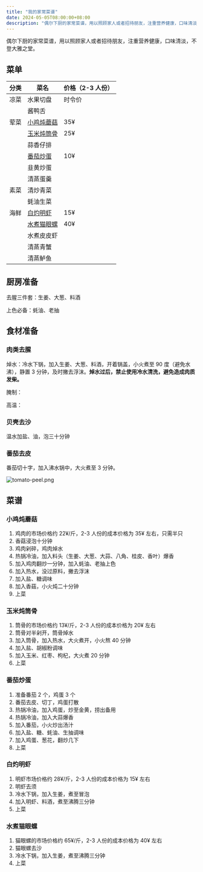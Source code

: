 ```yaml
---
title: "我的家常菜谱"
date: 2024-05-05T08:00:00+08:00
description: "偶尔下厨的家常菜谱，用以照顾家人或者招待朋友，注重营养健康，口味清淡，不登大雅之堂。"
---
```


偶尔下厨的家常菜谱，用以照顾家人或者招待朋友，注重营养健康，口味清淡，不登大雅之堂。<!--more-->

## 菜单

| 分类 | 菜名                      | 价格（2-3 人份） |
| ---- | ------------------------- | ---------------- |
| 凉菜 | 水果切盘                  | 时令价           |
|      | 酱鸭舌                    |                  |
| 荤菜 | [小鸡炖蘑菇](#小鸡炖蘑菇) | 35¥              |
|      | [玉米炖筒骨](#玉米炖筒骨) | 25¥              |
|      | 蒜香仔排                  |                  |
|      | [番茄炒蛋](#番茄炒蛋)     | 10¥              |
|      | 韭黄炒蛋                  |                  |
|      | 清蒸蛋羹                  |                  |
| 素菜 | 清炒青菜                  |                  |
|      | 蚝油生菜                  |                  |
| 海鲜 | [白灼明虾](#白灼明虾)     | 15¥              |
|      | [水煮猫眼螺](#水煮猫眼螺) | 40¥              |
|      | 水煮皮皮虾                |                  |
|      | 清蒸青蟹                  |                  |
|      | 清蒸鲈鱼                  |                  |

## 厨房准备

去腥三件套：生姜、大葱、料酒

上色必备：蚝油、老抽

## 食材准备

### 肉类去腥

焯水：冷水下锅，加入生姜、大葱、料酒，开着锅盖，小火煮至 90 度（避免水沸），静置 3 分钟，及时撇去浮沫。**焯水过后，禁止使用冷水清洗，避免造成肉质发柴。**

腌制：

高温：

### 贝壳去沙

温水加盐、油，泡三十分钟

### 番茄去皮

番茄切十字，加入沸水锅中，大火煮至 3 分钟。

![tomato-peel.png](/images/my-cookbook/tomato-peel.png)

## 菜谱

### 小鸡炖蘑菇

1. 鸡肉的市场价格约 22¥/斤，2-3 人份的成本价格为 35¥ 左右，只需半只
2. 香菇浸泡十分钟
3. 鸡肉剁碎，鸡肉焯水
4. 热锅冷油，加入料头（生姜、大葱、大蒜、八角、桂皮、香叶）爆香
5. 加入鸡肉翻炒一分钟，加入蚝油、老抽上色
6. 加入热水，没过原料，撇去浮沫
7. 加入盐、糖调味
8. 加入香菇，小火炖二十分钟
9. 上菜

### 玉米炖筒骨

1. 筒骨的市场价格约 13¥/斤，2-3 人份的成本价格为 20¥ 左右
2. 筒骨对半剁开，筒骨焯水
3. 加入筒骨，加入热水，大火煮开，小火熬 40 分钟
4. 加入盐、胡椒粉调味
5. 加入玉米、红枣、枸杞，大火煮 20 分钟
6. 上菜

### 番茄炒蛋

1. 准备番茄 2 个，鸡蛋 3 个
2. 番茄去皮、切丁，鸡蛋打散
3. 热锅冷油，加入鸡蛋，炒至金黄，捞出备用
4. 热锅冷油，加入大蒜爆香
5. 加入番茄，小火炒出汤汁
6. 加入盐、糖、蚝油、生抽调味
7. 加入鸡蛋、葱花，翻炒几下
8. 上菜

### 白灼明虾

1. 明虾市场价格约 28¥/斤，2-3 人份的成本价格为 15¥ 左右
2. 明虾去须
3. 冷水下锅，加入生姜，煮至冒泡
4. 加入明虾、料酒，煮至沸腾三分钟
5. 上菜

### 水煮猫眼螺

1. 猫眼螺的市场价格约 65¥/斤，2-3 人份的成本价格为 40¥ 左右
2. 猫眼螺去沙
3. 冷水下锅，加入生姜，煮至沸腾三分钟
4. 上菜
